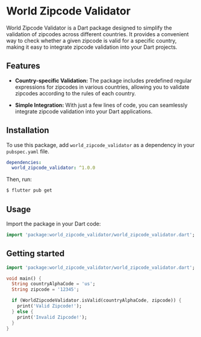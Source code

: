 # World Zipcode Validator

World Zipcode Validator is a Dart package designed to simplify the validation of zipcodes across different countries. It provides a convenient way to check whether a given zipcode is valid for a specific country, making it easy to integrate zipcode validation into your Dart projects.

## Features
- **Country-specific Validation:** The package includes predefined regular expressions for zipcodes in various countries, allowing you to validate zipcodes according to the rules of each country.

- **Simple Integration:** With just a few lines of code, you can seamlessly integrate zipcode validation into your Dart applications.

## Installation

To use this package, add `world_zipcode_validator` as a dependency in your `pubspec.yaml` file.

```yaml
dependencies:
  world_zipcode_validator: ^1.0.0
```

Then, run:

```bash
$ flutter pub get
```

## Usage

Import the package in your Dart code:

```dart
import 'package:world_zipcode_validator/world_zipcode_validator.dart';
```

## Getting started

```dart
import 'package:world_zipcode_validator/world_zipcode_validator.dart';

void main() {
  String countryAlphaCode = 'us';
  String zipcode = '12345';

  if (WorldZipcodeValidator.isValid(countryAlphaCode, zipcode)) {
    print('Valid Zipcode!');
  } else {
    print('Invalid Zipcode!');
  }
}
```